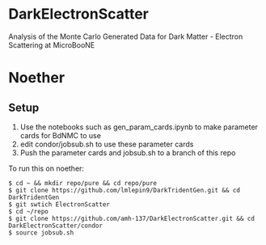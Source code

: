# DarkElectronScatter
Analysis of the Monte Carlo Generated Data for Dark Matter - Electron Scattering at MicroBooNE


# Noether
## Setup
1) Use the notebooks such as gen_param_cards.ipynb to make parameter cards for BdNMC to use
2) edit condor/jobsub.sh to use these parameter cards
3) Push the parameter cards and jobsub.sh to a branch of this repo

To run this on noether:
```
$ cd ~ && mkdir repo/pure && cd repo/pure
$ git clone https://github.com/lmlepin9/DarkTridentGen.git && cd DarkTridentGen
$ git swtich ElectronScatter
$ cd ~/repo
$ git clone https://github.com/amh-137/DarkElectronScatter.git && cd DarkElectronScatter/condor
$ source jobsub.sh
```
